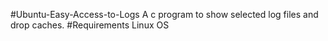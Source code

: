 #Ubuntu-Easy-Access-to-Logs
A c program to show selected log files and drop caches.
#Requirements
Linux OS

